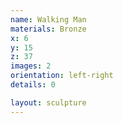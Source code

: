 ```yaml
---
name: Walking Man
materials: Bronze
x: 6
y: 15
z: 37
images: 2
orientation: left-right
details: 0

layout: sculpture
---
```



